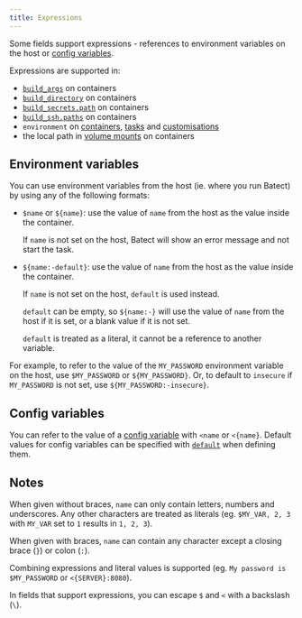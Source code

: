 ```yaml
---
title: Expressions
---
```


Some fields support expressions - references to environment variables on the host or [config variables](config-variables.md).

Expressions are supported in:

- [`build_args`](containers.md#build_args) on containers
- [`build_directory`](containers.md#build_directory) on containers
- [`build_secrets.path`](containers.md#build_secrets) on containers
- [`build_ssh.paths`](containers.md#build_ssh) on containers
- `environment` on [containers](containers.md#environment), [tasks](tasks.md#environment) and [customisations](tasks.md#environment-1)
- the local path in [volume mounts](containers.md#volumes) on containers

## Environment variables

You can use environment variables from the host (ie. where you run Batect) by using any of the following formats:

- `$name` or `${name}`: use the value of `name` from the host as the value inside the container.

  If `name` is not set on the host, Batect will show an error message and not start the task.

- `${name:-default}`: use the value of `name` from the host as the value inside the container.

  If `name` is not set on the host, `default` is used instead.

  `default` can be empty, so `${name:-}` will use the value of `name` from the host if it is
  set, or a blank value if it is not set.

  `default` is treated as a literal, it cannot be a reference to another variable.

For example, to refer to the value of the `MY_PASSWORD` environment variable on the host, use `$MY_PASSWORD` or
`${MY_PASSWORD}`. Or, to default to `insecure` if `MY_PASSWORD` is not set, use `${MY_PASSWORD:-insecure}`.

## Config variables

You can refer to the value of a [config variable](config-variables.md) with `<name` or `<{name}`.
Default values for config variables can be specified with [`default`](config-variables.md#default) when defining them.

## Notes

When given without braces, `name` can only contain letters, numbers and underscores.
Any other characters are treated as literals (eg. `$MY_VAR, 2, 3` with `MY_VAR` set to `1` results
in `1, 2, 3`).

When given with braces, `name` can contain any character except a closing brace (`}`) or colon (`:`).

Combining expressions and literal values is supported (eg. `My password is $MY_PASSWORD` or `<{SERVER}:8080`).

In fields that support expressions, you can escape `$` and `<` with a backslash (`\`).
